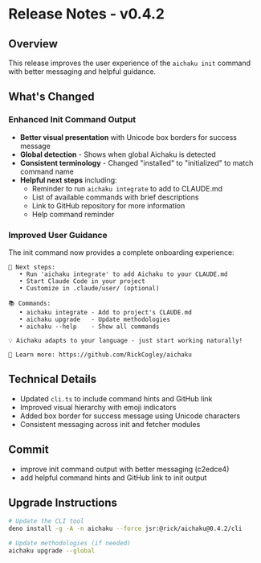 # Release Notes - v0.4.2

## Overview

This release improves the user experience of the `aichaku init` command with
better messaging and helpful guidance.

## What's Changed

### Enhanced Init Command Output

- **Better visual presentation** with Unicode box borders for success message
- **Global detection** - Shows when global Aichaku is detected
- **Consistent terminology** - Changed "installed" to "initialized" to match
  command name
- **Helpful next steps** including:
  - Reminder to run `aichaku integrate` to add to CLAUDE.md
  - List of available commands with brief descriptions
  - Link to GitHub repository for more information
  - Help command reminder

### Improved User Guidance

The init command now provides a complete onboarding experience:

```
🎯 Next steps:
   • Run 'aichaku integrate' to add Aichaku to your CLAUDE.md
   • Start Claude Code in your project
   • Customize in .claude/user/ (optional)

📚 Commands:
   • aichaku integrate - Add to project's CLAUDE.md
   • aichaku upgrade   - Update methodologies
   • aichaku --help    - Show all commands

💡 Aichaku adapts to your language - just start working naturally!

🔗 Learn more: https://github.com/RickCogley/aichaku
```

## Technical Details

- Updated `cli.ts` to include command hints and GitHub link
- Improved visual hierarchy with emoji indicators
- Added box border for success message using Unicode characters
- Consistent messaging across init and fetcher modules

## Commit

- improve init command output with better messaging (c2edce4)
- add helpful command hints and GitHub link to init output

## Upgrade Instructions

```bash
# Update the CLI tool
deno install -g -A -n aichaku --force jsr:@rick/aichaku@0.4.2/cli

# Update methodologies (if needed)
aichaku upgrade --global
```
